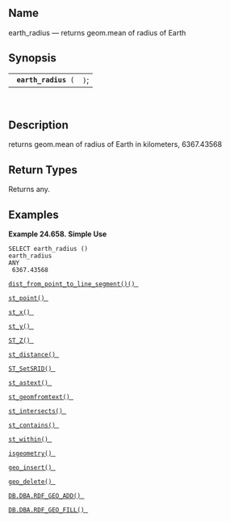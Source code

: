 <div id="fn_earth_radius" class="refentry">

<div class="titlepage">

</div>

<div class="refnamediv">

## Name

earth_radius — returns geom.mean of radius of Earth

</div>

<div class="refsynopsisdiv">

## Synopsis

<div id="fsyn_earth_radius" class="funcsynopsis">

|                           |      |
|---------------------------|------|
| ` `**`earth_radius`**` (` | `)`; |

<div class="funcprototype-spacer">

 

</div>

</div>

</div>

<div id="desc_earth_radius" class="refsect1">

## Description

returns geom.mean of radius of Earth in kilometers, 6367.43568

</div>

<div id="ret_earth_radius" class="refsect1">

## Return Types

Returns any.

</div>

<div id="examples_earth_radius" class="refsect1">

## Examples

<div id="ex_earth_radius" class="example">

**Example 24.658. Simple Use**

<div class="example-contents">

``` programlisting
SELECT earth_radius ()
earth_radius
ANY
 6367.43568
```

</div>

</div>

  

<a href="fn_dist_from_point_to_line_segment.html" class="link"
title="dist_from_point_to_line_segment"><code
class="function">dist_from_point_to_line_segment()() </code></a>

<a href="fn_st_point.html" class="link" title="st_point"><code
class="function">st_point() </code></a>

<a href="fn_st_x.html" class="link" title="st_x"><code
class="function">st_x() </code></a>

<a href="fn_st_y.html" class="link" title="st_y"><code
class="function">st_y() </code></a>

<a href="fn_st_z.html" class="link" title="ST_Z"><code
class="function">ST_Z() </code></a>

<a href="fn_st_distance.html" class="link" title="st_distance"><code
class="function">st_distance() </code></a>

<a href="fn_st_setsrid.html" class="link" title="ST_SetSRID"><code
class="function">ST_SetSRID() </code></a>

<a href="fn_st_astext.html" class="link" title="st_astext"><code
class="function">st_astext() </code></a>

<a href="fn_st_geomfromtext.html" class="link"
title="st_geomfromtext"><code
class="function">st_geomfromtext() </code></a>

<a href="fn_st_intersects.html" class="link" title="st_intersects"><code
class="function">st_intersects() </code></a>

<a href="fn_st_contains.html" class="link" title="st_contains"><code
class="function">st_contains() </code></a>

<a href="fn_st_within.html" class="link" title="st_within"><code
class="function">st_within() </code></a>

<a href="fn_isgeometry.html" class="link" title="isgeometry"><code
class="function">isgeometry() </code></a>

<a href="fn_geo_insert.html" class="link" title="geo_insert"><code
class="function">geo_insert() </code></a>

<a href="fn_geo_delete.html" class="link" title="geo_delete"><code
class="function">geo_delete() </code></a>

<a href="fn_rdf_geo_add.html" class="link"
title="DB.DBA.RDF_GEO_ADD"><code
class="function">DB.DBA.RDF_GEO_ADD() </code></a>

<a href="fn_rdf_geo_fill.html" class="link"
title="DB.DBA.RDF_GEO_FILL"><code
class="function">DB.DBA.RDF_GEO_FILL() </code></a>

</div>

</div>
